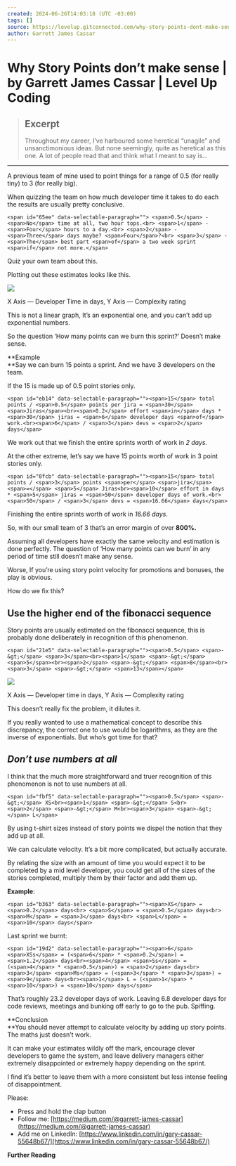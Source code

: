 ```yaml
---
created: 2024-06-26T14:03:18 (UTC -03:00)
tags: []
source: https://levelup.gitconnected.com/why-story-points-dont-make-sense-117fabdac8ca
author: Garrett James Cassar
---
```


# Why Story Points don’t make sense | by Garrett James Cassar | Level Up Coding

> ## Excerpt
> Throughout my career, I’ve harboured some heretical “unagile” and unsanctimonious ideas. But none seemingly, quite as heretical as this one. A lot of people read that and think what I meant to say is…

---
A previous team of mine used to point things for a range of 0.5 (for really tiny) to 3 (for really big).

When quizzing the team on how much developer time it takes to do each the results are usually pretty conclusive.

```
<span id="65ee" data-selectable-paragraph=""> <span>0.5</span> - <span>No</span> time at all, two hour tops.<br> <span>1</span> - <span>Four</span> hours to a day.<br> <span>2</span> - <span>Three</span> days maybe? <span>Four</span>?<br> <span>3</span> - <span>The</span> best part <span>of</span> a two week sprint <span>if</span> not more.</span>
```

Quiz your own team about this.

Plotting out these estimates looks like this.

![](https://miro.medium.com/v2/resize:fit:793/0*lh-rv1nrClG_3LUd)

X Axis — Developer Time in days, Y Axis — Complexity rating

This is not a linear graph, It’s an exponential one, and you can’t add up exponential numbers.

So the question ‘How many points can we burn this sprint?’ Doesn’t make sense.

**Example  
**Say we can burn 15 points a sprint. And we have 3 developers on the team.

If the 15 is made up of 0.5 point stories only.

```
<span id="eb14" data-selectable-paragraph=""><span>15</span> total points / <span>0.5</span> points per jira = <span>30</span> <span>Jiras</span><br><span>0.2</span> effort <span>in</span> days * <span>30</span> jiras = <span>6</span> developer days <span>of</span> work.<br><span>6</span> / <span>3</span> devs = <span>2</span> days</span>
```

We work out that we finish the entire sprints worth of work in _2 days._

At the other extreme, let’s say we have 15 points worth of work in 3 point stories only.

```
<span id="0fcb" data-selectable-paragraph=""><span>15</span> total points / <span>3</span> points <span>per</span> <span>jira</span> <span>=</span> <span>5</span> Jiras<br><span>10</span> effort in days * <span>5</span> jiras = <span>50</span> developer days of work.<br><span>50</span> / <span>3</span> devs = <span>16.66</span> days</span>
```

Finishing the entire sprints worth of work in _16.66 days_.

So, with our small team of 3 that’s an error margin of over **800%.**

Assuming all developers have exactly the same velocity and estimation is done perfectly. The question of ‘How many points can we burn’ in any period of time still doesn’t make any sense.

Worse, If you’re using story point velocity for promotions and bonuses, the play is obvious.

How do we fix this?

## **Use the higher end of the fibonacci sequence**

Story points are usually estimated on the fibonacci sequence, this is probably done deliberately in recognition of this phenomenon.

```
<span id="21e5" data-selectable-paragraph=""><span>0.5</span> <span>-&gt;</span> <span>3</span><br><span>1</span> <span>-&gt;</span> <span>5</span><br><span>2</span> <span>-&gt;</span> <span>8</span><br><span>3</span> <span>-&gt;</span> <span>13</span></span>
```

![](https://miro.medium.com/v2/resize:fit:839/0*VAcVbjaZ5OkD7lRm)

X Axis — Developer time in days, Y Axis — Complexity rating

This doesn’t really fix the problem, it dilutes it.

If you really wanted to use a mathematical concept to describe this discrepancy, the correct one to use would be logarithms, as they are the inverse of exponentials. But who’s got time for that?

## **_Don’t use numbers at all_**

I think that the much more straightforward and truer recognition of this phenomenon is not to use numbers at all.

```
<span id="fbf5" data-selectable-paragraph=""><span>0.5</span> <span>-&gt;</span> XS<br><span>1</span> <span>-&gt;</span> S<br><span>2</span> <span>-&gt;</span> M<br><span>3</span> <span>-&gt;</span> L</span>
```

By using t-shirt sizes instead of story points we dispel the notion that they add up at all.

We can calculate velocity. It’s a bit more complicated, but actually accurate.

By relating the size with an amount of time you would expect it to be completed by a mid level developer, you could get all of the sizes of the stories completed, multiply them by their factor and add them up.

**Example**:

```
<span id="b363" data-selectable-paragraph=""><span>XS</span> = <span>0.2</span> days<br> <span>S</span> = <span>0.5</span> days<br> <span>M</span> = <span>3</span> days<br> <span>L</span> = <span>10</span> days</span>
```

Last sprint we burnt:

```
<span id="19d2" data-selectable-paragraph=""><span>6</span> <span>XSs</span> = (<span>6</span> * <span>0.2</span>) = <span>1.2</span> days<br><span>4</span> <span>Ss</span> = (<span>4</span> * <span>0.5</span>) = <span>2</span> days<br><span>3</span> <span>Ms</span> = (<span>3</span> * <span>3</span>) = <span>9</span> days<br><span>1</span> L = (<span>1</span> * <span>10</span>) = <span>10</span> days</span>
```

That’s roughly 23.2 developer days of work. Leaving 6.8 developer days for code reviews, meetings and bunking off early to go to the pub. Spiffing.

**Conclusion  
**You should never attempt to calculate velocity by adding up story points. The maths just doesn’t work.

It can make your estimates wildly off the mark, encourage clever developers to game the system, and leave delivery managers either extremely disappointed or extremely happy depending on the sprint.

I find it’s better to leave them with a more consistent but less intense feeling of disappointment.

Please:

-   Press and hold the clap button
-   Follow me: [https://medium.com/@garrett-james-cassar](https://medium.com/@garrett-james-cassar)
-   Add me on LinkedIn: [https://www.linkedin.com/in/gary-cassar-55648b67/](https://www.linkedin.com/in/gary-cassar-55648b67/)

**Further Reading**
